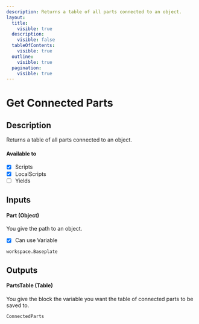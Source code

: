 ```yaml
---
description: Returns a table of all parts connected to an object.
layout:
  title:
    visible: true
  description:
    visible: false
  tableOfContents:
    visible: true
  outline:
    visible: true
  pagination:
    visible: true
---
```


# Get Connected Parts

## Description

Returns a table of all parts connected to an object.

#### Available to

* [x] Scripts
* [x] LocalScripts
* [ ] Yields

## Inputs

#### Part (Object)

You give the path to an object.

* [x] Can use Variable

```
workspace.Baseplate
```

## Outputs

#### PartsTable (Table)

You give the block the variable you want the table of connected parts to be saved to.

```
ConnectedParts
```
